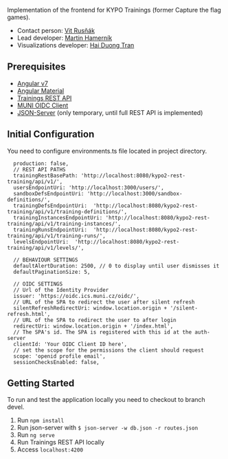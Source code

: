 Implementation of the frontend for KYPO Trainings (former Capture the flag games).

- Contact person: [Vit Rusňák](mailto:rusnak@ics.muni.cz)
- Lead developer: [Martin Hamerník](https://gitlab.ics.muni.cz/xhamern2)
- Visualizations developer: [Hai Duong Tran](https://gitlab.ics.muni.cz/445437)

## Prerequisites
- [Angular v7](https://angular.io/guide/quickstart)
- [Angular Material](https://material.angular.io/guide/getting-started)
- [Trainings REST API](https://gitlab.ics.muni.cz/kypo2/services-and-portlets/kypo2-training)
- [MUNI OIDC Client](https://oidc.ics.muni.cz/oidc/)
- [JSON-Server](https://www.npmjs.com/package/json-server) (only temporary, until full REST API is implemented)

## Initial Configuration
You need to configure environments.ts file located in project directory.
```
  production: false,
  // REST API PATHS
  trainingRestBasePath: 'http://localhost:8080/kypo2-rest-training/api/v1/',
  usersEndpointUri: 'http://localhost:3000/users/',
  sandboxDefsEndpointUri: 'http://localhost:3000/sandbox-definitions/',
  trainingDefsEndpointUri:  'http://localhost:8080/kypo2-rest-training/api/v1/training-definitions/',
  trainingInstancesEndpointUri: 'http://localhost:8080/kypo2-rest-training/api/v1/training-instances/',
  trainingRunsEndpointUri:  'http://localhost:8080/kypo2-rest-training/api/v1/training-runs/',
  levelsEndpointUri:  'http://localhost:8080/kypo2-rest-training/api/v1/levels/',

  // BEHAVIOUR SETTINGS
  defaultAlertDuration: 2500, // 0 to display until user dismisses it
  defaultPaginationSize: 5,

  // OIDC SETTINGS
  // Url of the Identity Provider
  issuer: 'https://oidc.ics.muni.cz/oidc/',
  // URL of the SPA to redirect the user after silent refresh
  silentRefreshRedirectUri: window.location.origin + '/silent-refresh.html',
  // URL of the SPA to redirect the user to after login
  redirectUri: window.location.origin + '/index.html',
  // The SPA's id. The SPA is registered with this id at the auth-server
  clientId: 'Your OIDC Client ID here',
  // set the scope for the permissions the client should request
  scope: 'openid profile email',
  sessionChecksEnabled: false,
```

## Getting Started
To run and test the application locally you need to checkout to branch devel.

1. Run ```npm install```
2. Run json-server with ```$ json-server -w db.json -r routes.json```
3. Run ```ng serve```
3. Run Trainings REST API locally
4. Access ```localhost:4200```
